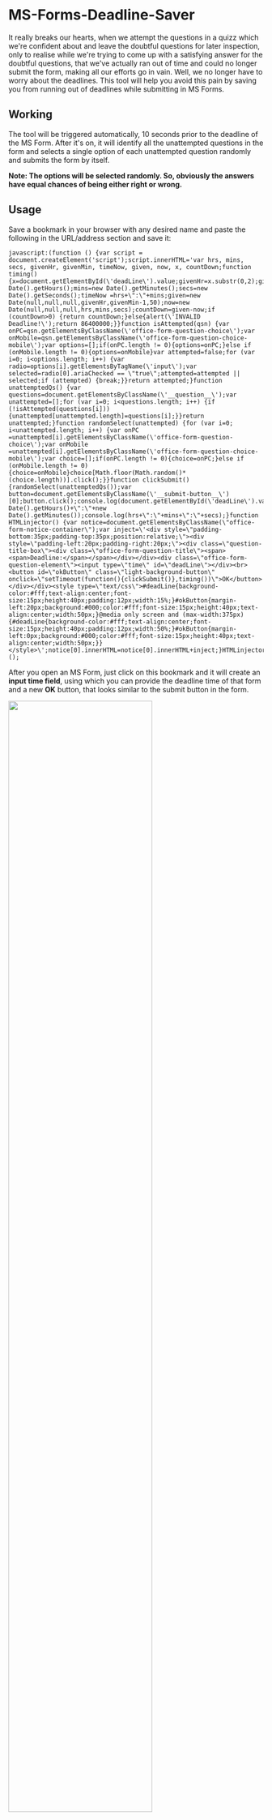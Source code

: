 # MS-Forms-Deadline-Saver
It really breaks our hearts, when we attempt the questions in a quizz which we're confident about and leave the doubtful questions for later inspection, only to realise while we're trying to come up with a satisfying answer for the doubtful questions, that we've actually ran out of time and could no longer submit the form, making all our efforts go in vain. Well, we no longer have to worry about the deadlines. This tool will help you avoid this pain by saving you from running out of deadlines while submitting in MS Forms.
 
## Working
The tool will be triggered automatically, 10 seconds prior to the deadline of the MS Form. After it's on, it will identify all the unattempted questions in the form and selects a single option of each unattempted question randomly and submits the form by itself.

**Note: The options will be selected randomly. So, obviously the answers have equal chances of being either right or wrong.**
## Usage
Save a bookmark in your browser with any desired name and paste the following in the URL/address section and save it:

    javascript:(function () {var script = document.createElement('script');script.innerHTML='var hrs, mins, secs, givenHr, givenMin, timeNow, given, now, x, countDown;function timing() {x=document.getElementById(\'deadLine\').value;givenHr=x.substr(0,2);givenMin=x.substr(3,5);hrs=new Date().getHours();mins=new Date().getMinutes();secs=new Date().getSeconds();timeNow =hrs+\":\"+mins;given=new Date(null,null,null,givenHr,givenMin-1,50);now=new Date(null,null,null,hrs,mins,secs);countDown=given-now;if (countDown>0) {return countDown;}else{alert(\'INVALID Deadline!\');return 86400000;}}function isAttempted(qsn) {var onPC=qsn.getElementsByClassName(\'office-form-question-choice\');var onMobile=qsn.getElementsByClassName(\'office-form-question-choice-mobile\');var options=[];if(onPC.length != 0){options=onPC;}else if (onMobile.length != 0){options=onMobile}var attempted=false;for (var i=0; i<options.length; i++) {var radio=options[i].getElementsByTagName(\'input\');var selected=radio[0].ariaChecked == \"true\";attempted=attempted || selected;if (attempted) {break;}}return attempted;}function unattemptedQs() {var questions=document.getElementsByClassName(\'__question__\');var unattempted=[];for (var i=0; i<questions.length; i++) {if (!isAttempted(questions[i])) {unattempted[unattempted.length]=questions[i];}}return unattempted;}function randomSelect(unattempted) {for (var i=0; i<unattempted.length; i++) {var onPC =unattempted[i].getElementsByClassName(\'office-form-question-choice\');var onMobile =unattempted[i].getElementsByClassName(\'office-form-question-choice-mobile\');var choice=[];if(onPC.length != 0){choice=onPC;}else if (onMobile.length != 0){choice=onMobile}choice[Math.floor(Math.random()*(choice.length))].click();}}function clickSubmit() {randomSelect(unattemptedQs());var button=document.getElementsByClassName(\'__submit-button__\')[0];button.click();console.log(document.getElementById(\'deadLine\').value);console.log(new Date().getHours()+\":\"+new Date().getMinutes());console.log(hrs+\":\"+mins+\":\"+secs);}function HTMLinjector() {var notice=document.getElementsByClassName(\"office-form-notice-container\");var inject=\'<div style=\"padding-bottom:35px;padding-top:35px;position:relative;\"><div style=\"padding-left:20px;padding-right:20px;\"><div class=\"question-title-box\"><div class=\"office-form-question-title\"><span><span>Deadline:</span></span></div></div><div class=\"office-form-question-element\"><input type=\"time\" id=\"deadLine\"></div><br><button id=\"okButton\" class=\"light-background-button\" onclick=\"setTimeout(function(){clickSubmit()},timing())\">OK</button></div></div><style type=\"text/css\">#deadLine{background-color:#fff;text-align:center;font-size:15px;height:40px;padding:12px;width:15%;}#okButton{margin-left:20px;background:#000;color:#fff;font-size:15px;height:40px;text-align:center;width:50px;}@media only screen and (max-width:375px){#deadLine{background-color:#fff;text-align:center;font-size:15px;height:40px;padding:12px;width:50%;}#okButton{margin-left:0px;background:#000;color:#fff;font-size:15px;height:40px;text-align:center;width:50px;}}</style>\';notice[0].innerHTML=notice[0].innerHTML+inject;}HTMLinjector();';document.body.appendChild(script);})();

After you open an MS Form, just click on this bookmark and it will create an **input time field**, using which you can provide the deadline time of that form and a new **OK** button, that looks similar to the submit button in the form.

<img src="https://i.imgur.com/s1A0Ood.png" width = 75% height = 75%/>

On clicking the **OK** button, the timer will be set. And when 10 seconds are remaining to hit the deadline, any one option of all the unattempted questions will be selected randomly and the form will be submitted automatically.
 
### Editing URL of a Bookmark in different browsers *(PC)*:
- [Chrome](https://www.howtogeek.com/427777/how-to-create-view-and-edit-bookmarks-in-google-chrome/#:~:text=Editing%20in%20the%20Bookmarks%20Bar%20or%20Bookmarks%20Menu&text=Right-click%20the%20Bookmark%2C%20and,Bookmark%2C%20click%20“Save.”)
- [Safari](https://support.apple.com/en-in/guide/safari/ibrw1039/mac#:~:text=Manage%20bookmarks&text=Rename%20or%20edit%20a%20bookmark%20or%20folder.,Edit%20a%20bookmark’s%20website%20address%20%28URL%29)
- [Edge](https://www.surfacetablethelp.com/2017/06/how-to-edit-bookmarks-or-favorites-url-in-microsoft-edge-on-windows-10.html#:~:text=*%20Within%20Edge%2C%20hold-and,as%20you%20want%20to%20have.)
- [Firefox](https://support.mozilla.org/en-US/questions/876728#:~:text=Show%20all%20bookmarks.-,Find%20and%20select%20the%20bookmark%20you%20want%20to%20edit%2C%20then,the%20bottom%20of%20the%20window.&text=You%20can%20also%20click%20the,URL%20in%20the%20location%20field.&text=Thanks!)
- [Opera](https://www.youtube.com/watch?v=EGChNw1Cjqw&t=30s)

### Editing URL of a Bookmark in different browsers *(Mobile)*:
- [Chrome](https://www.verizon.com/support/knowledge-base-180311/#:~:text=Tap%20Bookmarks.,Tap%20Edit.)
- [Safari](https://www.businessinsider.in/how-to-delete-or-edit-the-saved-bookmarks-on-your-iphones-safari-browser/articleshow/70505443.cms#:~:text=To%20rename%20a%20bookmark%20or%20change%20the%20URL%2C,when%20you%27re%20done%20to%20go%20back%20to%20the%20previous%20page.)

## Advantages
- No more running out of time.
- No more losing grades of the questions, that you know the answers of. 
- Helps you concentrate more on the questions that you might be familiar with.
- No more worrying about the questions, you're not confident about.
- Helps in saving time.

## Feature Updates
- *(23-07-2021)* **Added Mobile compatibility** - Now supported on mobile devices as well.
